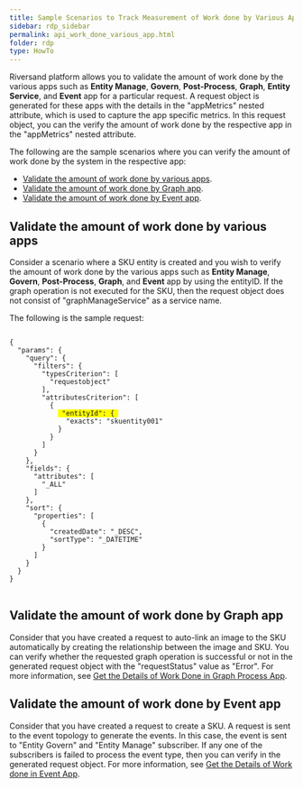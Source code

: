 ```yaml
---
title: Sample Scenarios to Track Measurement of Work done by Various Apps 
sidebar: rdp_sidebar
permalink: api_work_done_various_app.html
folder: rdp
type: HowTo
---
```


Riversand platform allows you to validate the amount of work done by the various apps such as **Entity Manage**, **Govern**, **Post-Process**, **Graph**, **Entity Service**, and **Event** app for a particular request. A request object is generated for these apps with the details in the "appMetrics" nested attribute, which is used to capture the app specific metrics. In this request object, you can the verify the amount of work done by the respective app in the "appMetrics" nested attribute. 

The following are the sample scenarios where you can verify the amount of work done by the system in the respective app:

* [Validate the amount of work done by various apps](#validate-the-amount-of-work-done-by-various-apps).
* [Validate the amount of work done by Graph app](#validate-the-amount-of-work-done-by-graph-app).
* [Validate the amount of work done by Event app](#validate-the-amount-of-work-done-by-event-app).

## Validate the amount of work done by various apps

Consider a scenario where a SKU entity is created and you wish to verify the amount of work done by the various apps such as **Entity Manage**, **Govern**, **Post-Process**, **Graph**, and **Event** app by using the entityID. If the graph operation is not executed for the SKU, then the request object does not consist of "graphManageService" as a service name.


The following is the sample request:

<pre>
<code>
{
  "params": {
    "query": {
      "filters": {
        "typesCriterion": [
          "requestobject"
        ],
        "attributesCriterion": [
          {
            <span style="background-color: #FFFF00"> "entityId": { </span>
              "exacts": "skuentity001"
            }
          }
        ]
      }
    },
    "fields": {
      "attributes": [
        "_ALL"
      ]
    },
    "sort": {
      "properties": [
        {
          "createdDate": "_DESC",
          "sortType": "_DATETIME"
        }
      ]
    }
  }
}
</code>
</pre>

## Validate the amount of work done by Graph app

Consider that you have created a request to auto-link an image to the SKU automatically by creating the relationship between the image and SKU. You can verify whether the requested graph operation is successful or not in the generated request object with the "requestStatus" value as "Error". For more information, see [Get the Details of Work Done in Graph Process App](api_request_graph_operations_computed.html).

## Validate the amount of work done by Event app

Consider that you have created a request to create a SKU. A request is sent to the event topology to generate the events. In this case, the event is sent to "Entity Govern" and "Entity Manage" subscriber. If any one of the subscribers is failed to process the event type, then you can verify in the generated request object. For more information, see [Get the Details of Work done in Event App](api_request_work_done_event_service.html).

